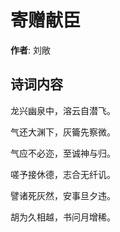 # 寄赠献臣

**作者**: 刘敞

## 诗词内容

龙兴幽泉中，溶云自潜飞。

气还大渊下，灰籥先察微。

气应不必迩，至诚神与归。

嗟予接休德，志合无纤讥。

譬诸死灰然，安事旦夕违。

胡为久相越，书问月增稀。

